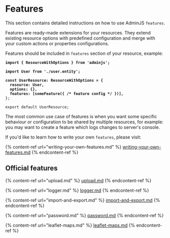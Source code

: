 # Features

This section contains detailed instructions on how to use AdminJS `features`.

Features are ready-made extensions for your resources. They extend existing resource options with predefined configuration and merge with your custom actions or properties configurations.

Features should be included in `features` section of your resource, example:

<pre class="language-typescript"><code class="lang-typescript"><strong>import { ResourceWithOptions } from 'adminjs';
</strong><strong>
</strong><strong>import User from './user.entity';
</strong><strong>
</strong><strong>const UserResource: ResourceWithOptions = {
</strong><strong>  resource: User,
</strong><strong>  options: {},
</strong><strong>  features: [someFeature({ /* feature config */ })],
</strong>};

export default UserResource;
</code></pre>

The most common use case of features is when you want some specific behaviour or configuration to be shared by multiple resources, for example: you may want to create a feature which logs changes to server's console.

If you'd like to learn how to write your own `features`, please visit:

{% content-ref url="writing-your-own-features.md" %}
[writing-your-own-features.md](writing-your-own-features.md)
{% endcontent-ref %}

## Official features

{% content-ref url="upload.md" %}
[upload.md](upload.md)
{% endcontent-ref %}

{% content-ref url="logger.md" %}
[logger.md](logger.md)
{% endcontent-ref %}

{% content-ref url="import-and-export.md" %}
[import-and-export.md](import-and-export.md)
{% endcontent-ref %}

{% content-ref url="password.md" %}
[password.md](password.md)
{% endcontent-ref %}

{% content-ref url="leaflet-maps.md" %}
[leaflet-maps.md](leaflet-maps.md)
{% endcontent-ref %}
